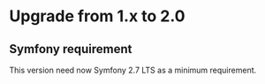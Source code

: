 # Upgrade from 1.x to 2.0

## Symfony requirement

This version need now Symfony 2.7 LTS as a minimum requirement.
